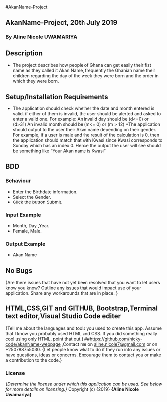 #AkanName-Project
## AkanName-Project, 20th July 2019
### By Aline Nicole UWAMARIYA
## Description
* The project describes how people of Ghana can get easily their fist name as they called it Akan Name, frequently the Ghanian name their children regarding the day of the week they were born and the order in which they were born.
## Setup/Installation Requirements
* The application should check whether the date and month entered is valid. if either of them is invalid,  the user should be alerted and asked to enter a valid one. For example:
 An invalid day should be (d<=0) or (d>31)
An invalid month should be (m<= 0) or (m > 12) 
*The application should output to the user their Akan name depending on their gender. For example, if a user is male and the result of the calculation is 0, then the application should match that with Kwasi since Kwasi corresponds to Sunday which has an index 0. Hence the output the user will see should be something like “Your Akan name is Kwasi”

## BDD
### Behaviour
* Enter the Birthdate information.
* Select the Gender.
* Click the button Submit.
### Input Example
* Month, Day ,Year.
* Female, Male.
### Output Example
* Akan Name
## No Bugs
{Are there issues that have not yet been resolved that you want to let users know you know? Outline any issues that would impact use of your application. Share any workarounds that are in place. }
## HTML,CSS,GIT and GITHUB, Bootstrap,Terminal text editor,Visual Studio Code editer
{Tell me about the languages and tools you used to create this app. Assume that I know you probably used HTML and CSS. If you did something really cool using only HTML, point that out.}
##https://github.com/nicky-code/akanName-webpage ,Contact me on aline.nicole7@gmail.com or on +250788755030.
{Let people know what to do if they run into any issues or have questions, ideas or concerns.  Encourage them to contact you or make a contribution to the code.}
### License
*{Determine the license under which this application can be used.  See below for more details on licensing.}*
Copyright (c) {2019} **{Aline Nicole Uwamariya}**